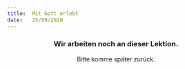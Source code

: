 ```yaml
---
title:  Mit Gott erlebt
date:   25/09/2020
---
```


### <center>Wir arbeiten noch an dieser Lektion.</center>
<center>Bitte komme später zurück.</center>